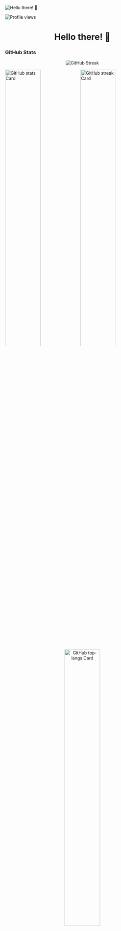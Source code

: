 ![Hello there! 👋](https://static.wixstatic.com/media/53fad0_ce0704caa0174d6aa9b2b8101a62fa77~mv2.gif)

![Profile views](https://komarev.com/ghpvc/?username=xzista&label=Profile%20views&color=0e75b6&style=flat)

<div id="toc">
  <ul align="center" style="list-style: none">
    <summary>
      <h1>
        Hello there! 👋
      </h1>
    </summary>
  </ul>
</div>

 **<h3 align="left">GitHub Stats</h3>**
 <div align="center">

![GitHub Streak](https://v0-git-hub-streak-score-card-phi.vercel.app/api/card-with-avatar?username=xzista&theme=%7B%22backgroundColor%22%3A%22%231a1b27%22%2C%22textColor%22%3A%22%23ffffff%22%2C%22accentColor%22%3A%22%2300d4aa%22%2C%22borderColor%22%3A%22%2330363d%22%2C%22waterColor%22%3A%22%2300d4aa%22%2C%22streakColor%22%3A%22%23ff6b6b%22%7D)

</div>

<p align="left">
  <img width="48%" src="https://github-readme-stats.vercel.app/api?username=xzista&theme=react&hide_title=false&hide_rank=false&show_icons=false&include_all_commits=false&count_private=true&line_height=23" alt="GitHub stats Card" />
  <img width="48%" src="https://streak-stats.demolab.com/?user=xzista&theme=react&hide_border=false&date_format=M+j%5B%2C+Y%5D&mode=daily&hide_total_contributions=false&hide_current_streak=false&hide_longest_streak=false&card_height=200" alt="GitHub streak Card" />
</p>

<p align="center">
  <img width="48%" src="https://github-readme-stats.vercel.app/api/top-langs?username=xzista&theme=react&hide_title=false&layout=compact&langs_count=6&hide_progress=false&card_width=400" alt="GitHub top-langs Card" />
</p>

